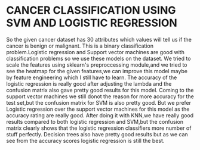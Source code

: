 # CANCER CLASSIFICATION USING SVM AND LOGISTIC REGRESSION

So the given cancer dataset has 30 attributes which values will tell us if the cancer is benign or malignant.
This is a binary classification problem.Logistic regression and Support vector machines are good with classification problems so we use these models on the dataset.
We tried to scale the features using sklearn's preproccessing module,and we tried to see the heatmap for the given features,we can improve this model maybe by feature engineering which I still have to learn.
The accuracy of the logistic regression is really good after adjusting the lambda and the confusion matrix also gave pretty good results for this model.
Coming to the support vector machines we still donot the reason for more accuracy for the test set,but the confusion matrix for SVM is also pretty good.
But we prefer Logistic regression over the support vector machines for this model as the accuracy rating are really good.
After doing it with KNN,we have really good results compared to both logistic regression and SVM,but the confusion matrix clearly shows that the logistic regression classifiers more number of stuff perfectly.
Decision trees also have pretty good results but as we can see from the accuracy scores logistic regression is still the best.